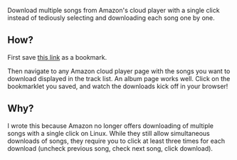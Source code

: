 Download multiple songs from Amazon's cloud player with a single click
instead of tediously selecting and downloading each song one by one.

## How?

First save
[this link](javascript:%28function%28s%29%7Bs.type%3D%22application%2Fjavascript%22%3Bs.src%3D%22https%3A%2F%2Fraw.githubusercontent.com%2Ftsibley%2Famazon-mp3-download%2Fmaster%2Famazon-mp3-download.js%22%3Bdocument.head.appendChild%28s%29%3B%7D%29%28document.createElement%28%22script%22%29%29)
as a bookmark.

Then navigate to any Amazon cloud player page with the songs you want to
download displayed in the track list.  An album page works well.  Click
on the bookmarklet you saved, and watch the downloads kick off in your
browser!

## Why?

I wrote this because Amazon no longer offers downloading of multiple
songs with a single click on Linux.  While they still allow simultaneous
downloads of songs, they require you to click at least three times for
each download (uncheck previous song, check next song, click download).
